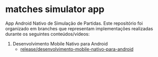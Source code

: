 # matches simulator app

App Android Nativo de Simulação de Partidas. Este repositório foi organizado em branches que representam implementações realizadas durante os seguintes conteúdos/vídeos:

1. Desenvolvimento Mobile Nativo para Android
      - [release/desenvolvimento-mobile-nativo-para-android](https://github.com/LeilaMBB/matches-simulator-app/tree/release/desenvolvimento-mobile-nativo-para-android)

